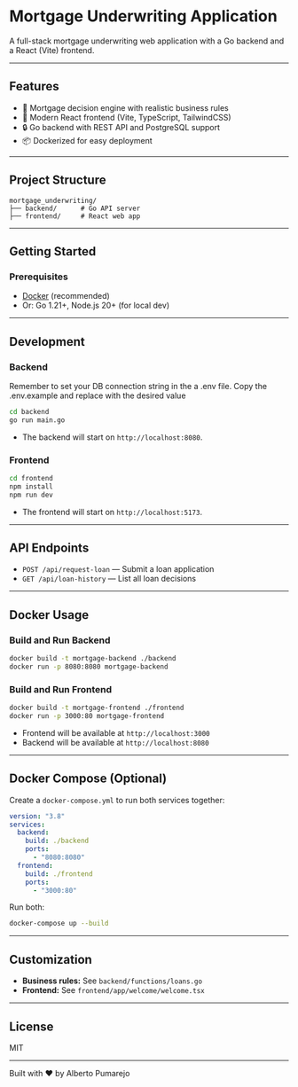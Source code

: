 # Mortgage Underwriting Application

A full-stack mortgage underwriting web application with a Go backend and a React (Vite) frontend.

---

## Features

- 🏦 Mortgage decision engine with realistic business rules
- 🚀 Modern React frontend (Vite, TypeScript, TailwindCSS)
- 🔒 Go backend with REST API and PostgreSQL support
- 📦 Dockerized for easy deployment

---

## Project Structure

```
mortgage_underwriting/
├── backend/      # Go API server
├── frontend/     # React web app
```

---

## Getting Started

### Prerequisites

- [Docker](https://www.docker.com/) (recommended)
- Or: Go 1.21+, Node.js 20+ (for local dev)

---

## Development

### Backend

Remember to set your DB connection string in the a .env file. Copy the .env.example and replace with the desired value

```sh
cd backend
go run main.go
```
- The backend will start on `http://localhost:8080`.

### Frontend

```sh
cd frontend
npm install
npm run dev
```
- The frontend will start on `http://localhost:5173`.

---

## API Endpoints

- `POST /api/request-loan` — Submit a loan application
- `GET /api/loan-history` — List all loan decisions

---

## Docker Usage

### Build and Run Backend

```sh
docker build -t mortgage-backend ./backend
docker run -p 8080:8080 mortgage-backend
```

### Build and Run Frontend

```sh
docker build -t mortgage-frontend ./frontend
docker run -p 3000:80 mortgage-frontend
```

- Frontend will be available at `http://localhost:3000`
- Backend will be available at `http://localhost:8080`

---

## Docker Compose (Optional)

Create a `docker-compose.yml` to run both services together:

```yaml
version: "3.8"
services:
  backend:
    build: ./backend
    ports:
      - "8080:8080"
  frontend:
    build: ./frontend
    ports:
      - "3000:80"
```

Run both:
```sh
docker-compose up --build
```

---

## Customization

- **Business rules:** See `backend/functions/loans.go`
- **Frontend:** See `frontend/app/welcome/welcome.tsx`

---

## License

MIT

---

Built with ❤️ by Alberto Pumarejo
